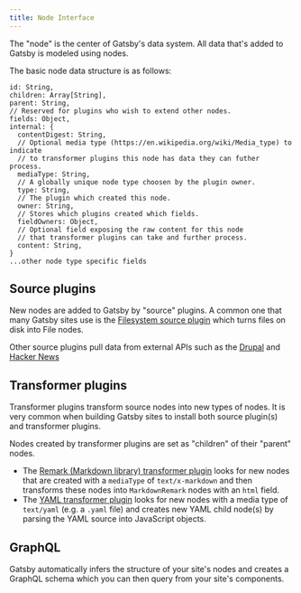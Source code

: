 ```yaml
---
title: Node Interface
---
```


The "node" is the center of Gatsby's data system. All data that's
added to Gatsby is modeled using nodes.

The basic node data structure is as follows:

```flow
id: String,
children: Array[String],
parent: String,
// Reserved for plugins who wish to extend other nodes.
fields: Object,
internal: {
  contentDigest: String,
  // Optional media type (https://en.wikipedia.org/wiki/Media_type) to indicate
  // to transformer plugins this node has data they can futher process.
  mediaType: String,
  // A globally unique node type choosen by the plugin owner.
  type: String,
  // The plugin which created this node.
  owner: String,
  // Stores which plugins created which fields.
  fieldOwners: Object,
  // Optional field exposing the raw content for this node
  // that transformer plugins can take and further process.
  content: String,
}
...other node type specific fields
```

## Source plugins

New nodes are added to Gatsby by "source" plugins. A common one that many
Gatsby sites use is the [Filesystem source
plugin](/docs/packages/gatsby-source-filesystem/) which turns files on disk
into File nodes.

Other source plugins pull data from external APIs such as the [Drupal](/docs/packages/gatsby-source-drupal/) and
[Hacker News](/docs/packages/gatsby-source-hacker-news/)

## Transformer plugins

Transformer plugins transform source nodes into new types of nodes. It is very
common when building Gatsby sites to install both source plugin(s) and transformer
plugins.

Nodes created by transformer plugins are set as "children" of their "parent"
nodes.

* The [Remark
(Markdown library) transformer
plugin](/docs/packages/gatsby-transformer-remark/) looks for new nodes that
are created with a `mediaType` of `text/x-markdown` and then transforms these
nodes into `MarkdownRemark` nodes with an `html` field.
* The [YAML transformer plugin](/docs/packages/gatsby-transformer-yaml/) looks
for new nodes with a media type of `text/yaml` (e.g. a `.yaml` file) and creates new
YAML child node(s) by parsing the YAML source into JavaScript objects.

## GraphQL

Gatsby automatically infers the structure of your site's nodes and creates
a GraphQL schema which you can then query from your site's components.
